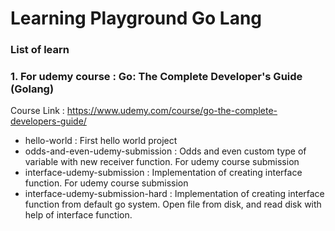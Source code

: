 # Learning Playground Go Lang
### List of learn
### 1. For udemy course : Go: The Complete Developer's Guide (Golang)
Course Link : https://www.udemy.com/course/go-the-complete-developers-guide/
- hello-world : First hello world project
- odds-and-even-udemy-submission : Odds and even custom type of variable with new receiver function. For udemy course submission
- interface-udemy-submission : Implementation of creating interface function. For udemy course submission
- interface-udemy-submission-hard : Implementation of creating interface function from default go system. Open file from disk, and read disk with help of interface function.
